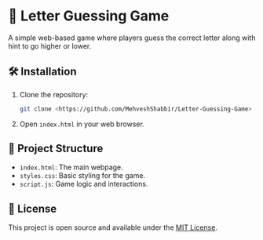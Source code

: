 
# 🎯 Letter Guessing Game

A simple web-based game where players guess the correct letter along with hint to go higher or  lower.

## 🛠️ Installation

1. Clone the repository:
   ```bash
   git clone <https://github.com/MehveshShabbir/Letter-Guessing-Game>
   ```
2. Open `index.html` in your web browser.

## 📁 Project Structure

- `index.html`: The main webpage.
- `styles.css`: Basic styling for the game.
- `script.js`: Game logic and interactions.

## 📝 License

This project is open source and available under the [MIT License](LICENSE).
